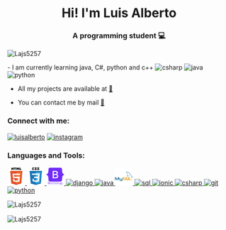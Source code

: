 <h1 align="center">Hi! I'm Luis Alberto</h1>
<h3 align="center">A programming student 💻</h3>

<p align="left"> <img src="https://komarev.com/ghpvc/?username=Lajs5257&label=Profile%20views&color=0e75b6&style=flat-square" alt="Lajs5257" /> </p>
- I am currently learning java, C#, python and c++ <img src="https://brandeps.com/logo-download/C/C-Sharp-logo-vector-01.svg" alt="csharp" width="20" height="20"> <img src="https://brandeps.com/icon-download/J/Java-icon-vector-05.svg" alt="java" width="30" height="30"> <img src="https://seeklogo.com/images/P/python-logo-A32636CAA3-seeklogo.com.png" alt="python" width="20" height="20">

- All my projects are available at [🚀](#)

- You can contact me by mail [📧](mailto:lajs5257@gmail.com)

<h3 align="left">Connect with me:</h3>
<p align="left">

<a href="https://fb.com/luisalberto.jimenez.10297" target="blank"><img align="center" src="https://www.flaticon.com/svg/vstatic/svg/174/174848.svg?token=exp=1619036927~hmac=f8ce033f5cb00a08ddd2a99c9afa2c21" alt="luisalberto" height="30" width="40" /></a>
<a href="https://instagram.com/" target="blank"><img align="center" src="https://www.flaticon.com/svg/vstatic/svg/2111/2111463.svg?token=exp=1619036975~hmac=f5bfb6bd911a197ca93f1c296693e509" alt="instagram" height="30" width="40" /></a>
</p>

<h3 align="left">Languages and Tools:</h3>
<p align="left"><a href="https://www.w3.org/html/" target="_blank"> <img src="https://raw.githubusercontent.com/devicons/devicon/master/icons/html5/html5-original-wordmark.svg" alt="html5" width="40" height="40"/><a href="https://www.w3schools.com/css/" target="_blank"> <img src="https://raw.githubusercontent.com/devicons/devicon/master/icons/css3/css3-original-wordmark.svg" alt="css3" width="40" height="40"/> </a> </a> <a href="https://getbootstrap.com" target="_blank"> <img src="https://raw.githubusercontent.com/devicons/devicon/master/icons/bootstrap/bootstrap-plain-wordmark.svg" alt="bootstrap" width="40" height="40"/> </a><a href="https://www.djangoproject.com/" target="_blank"> <img src="https://seeklogo.com/images/D/django-logo-4C5ECF7036-seeklogo.com.png" alt="django" width="40" height="40"/> </a><a href="https://www.java.com/es/" target="_blank"> <img src="https://brandeps.com/icon-download/J/Java-icon-vector-05.svg" alt="java" width="40" height="40"/> </a> <a href="https://www.mysql.com/" target="_blank"> <img src="https://raw.githubusercontent.com/devicons/devicon/master/icons/mysql/mysql-original-wordmark.svg" alt="mysql" width="40" height="40"/> </a> <a href="https://www.microsoft.com/es-mx/sql-server/sql-server-2019" target="_blank"> <img src="https://seeklogo.com/images/M/microsoft-sql-server-logo-96AF49E2B3-seeklogo.com.png" alt="sql" width="40" height="40"/> <a href="https://visualstudio.microsoft.com/es/" target="_blank"> <img src="https://visualstudio.microsoft.com/wp-content/uploads/2019/06/BrandVisualStudioWin2019-3.svg" alt="ionic" width="40" height="40"/> </a><a href="https://docs.microsoft.com/en-us/dotnet/csharp/" target="_blank"> <img src="https://brandeps.com/logo-download/C/C-Sharp-logo-vector-01.svg" alt="csharp" width="40" height="40"/> </a> <a href="https://git-scm.com/" target="_blank"> <img src="https://www.vectorlogo.zone/logos/git-scm/git-scm-icon.svg" alt="git" width="40" height="40"/> </a> <a href="https://www.python.org/" target="_blank"> <img src="https://www.python.org/static/img/python-logo-large.c36dccadd999.png?1576869008" alt="python" width="40" height="40"/> </a> </p>

<p><img align="center" src="https://github-readme-stats.vercel.app/api?username=Lajs5257&show_icons=true&theme=algolia" alt="Lajs5257" /></p>
<p><img align="center" src="https://github-readme-stats.vercel.app/api/top-langs?username=Lajs5257&show_icons=true&locale=en&layout=compact" alt="Lajs5257" /></p>
